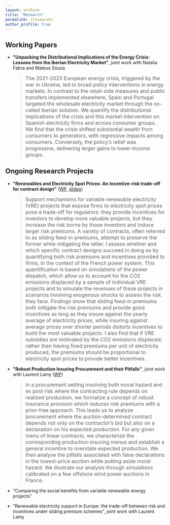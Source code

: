 ```yaml
---
layout: archive
title: "Research"
permalink: /research/
author_profile: true
---
```

<!-- Google tag (gtag.js) -->
<script async src="https://www.googletagmanager.com/gtag/js?id=G-Z7QB0ZV44P"></script>
<script>
  window.dataLayer = window.dataLayer || [];
  function gtag(){dataLayer.push(arguments);}
  gtag('js', new Date());

  gtag('config', 'G-Z7QB0ZV44P');
</script>


Working Papers
------

- **"Unpacking the Distributional Implications of the Energy Crisis: Lessons from the Iberian Electricity Market"**, joint work with Natalia Fabra and Mateus Souza

  > <font size="3"> The 2021-2023 European energy crisis, triggered by the war in Ukraine, led to broad policy interventions in energy markets. In contrast to the retail-side measures and public transfers implemented elsewhere, Spain and Portugal targeted the wholesale electricity market through the so-called Iberian solution. We quantify the distributional implications of the crisis and this market intervention on Spanish electricity firms and across consumer groups. We find that the crisis shifted substantial wealth from consumers to generators, with regressive impacts among consumers. Conversely, the policy’s relief was progressive, delivering larger gains to lower-income groups. </font>

Ongoing Research Projects
------

- **"Renewables and Electricity Spot Prices: An incentive-risk trade-off for contract design"** ([WP](http://c-leblanc.github.io/files/Contract_Design_Renewables_202312.pdf), [slides](http://c-leblanc.github.io/files/Contract_Design_Renewables_slides_202310.pdf))

  > <font size="3"> Support mechanisms for variable renewable electricity (VRE) projects that expose firms to electricity spot prices pose a trade-off for regulators: they provide incentives for investors to develop more valuable projects, but they increase the risk borne by those investors and induce larger risk premiums. A variety of contracts, often referred to as sliding feed-in premiums, attempt to preserve the former while mitigating the latter. I assess whether and which specific contract designs succeed in doing so by quantifying both risk premiums and incentives provided to firms, in the context of the French power system. This quantification is based on simulations of the power dispatch, which allow us to account for the CO2 emissions displaced by a sample of individual VRE projects and to simulate the revenues of these projects in scenarios involving exogenous shocks to assess the risk they face. Findings show that sliding feed-in premiums both mitigate the risk premiums and provide good incentives as long as they insure against the yearly average of electricity prices, while insuring against average prices over shorter periods distorts incentives to build the most valuable projects. I also find that if VRE subsidies are motivated by the CO2 emissions displaced, rather than having fixed premiums per unit of electricity produced, the premiums should be proportional to electricity spot prices to provide better incentives. </font>

- **"Robust Production Insuring Procurement and their Pitfalls"**, joint work with Laurent Lamy ([WP](http://c-leblanc.github.io/files/Robust_Production_Insuring_20240423.pdf))

  > <font size="3"> In a procurement setting involving both moral hazard and ex post risk where the contracting rule depends on realized production, we formalize a concept of robust insurance provision which reduces risk premiums with a prior-free approach. This leads us to analyze procurement where the auction-determined contract depends not only on the contractor’s bid but also on a declaration on his expected production. For any given menu of linear contracts, we characterize the corresponding production-insuring menus and establish a general incentive to overstate expected production. We then analyse the pitfalls associated with false declarations in the lowest-price auction while putting aside moral hazard. We illustrate our analysis through simulations calibrated on a few offshore wind power auctions in France. </font>



- "Comparing the social benefits from variable renewable energy projects"

- "Renewable electricity support in Europe: the trade-off between risk and incentives under sliding premium schemes", joint work with Laurent Lamy
